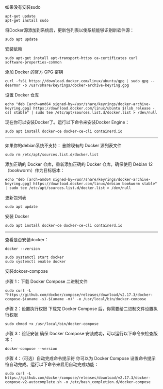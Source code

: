 如果没有安装sudo

    apt-get update
    apt-get install sudo

将Docker源添加到系统后，更新包列表以使系统能够识别新软件源：

    sudo apt update

安装依赖

    sudo apt-get install apt-transport-https ca-certificates curl software-properties-common

添加 Docker 的官方 GPG 密钥

    curl -fsSL https://download.docker.com/linux/ubuntu/gpg | sudo gpg --dearmor -o /usr/share/keyrings/docker-archive-keyring.gpg

设置 Docker 仓库

    echo "deb [arch=amd64 signed-by=/usr/share/keyrings/docker-archive-keyring.gpg] https://download.docker.com/linux/ubuntu $(lsb_release -cs) stable" | sudo tee /etc/apt/sources.list.d/docker.list > /dev/null

现在你可以安装Docker了。运行以下命令来安装Docker Engine：

    sudo apt install docker-ce docker-ce-cli containerd.io


------------------------------------------------------------------------------
如果你的debian系统不支持：
删除现有的 Docker 源列表文件

    sudo rm /etc/apt/sources.list.d/docker.list

添加正确的 Docker 仓库，重新添加正确的 Docker 仓库，确保使用 Debian 12（bookworm）作为目标版本：

    echo "deb [arch=amd64 signed-by=/usr/share/keyrings/docker-archive-keyring.gpg] https://download.docker.com/linux/debian bookworm stable" | sudo tee /etc/apt/sources.list.d/docker.list > /dev/null

更新包列表

    sudo apt update

安装 Docker

    sudo apt install docker-ce docker-ce-cli containerd.io

------------------------------------------------------------------------------

查看是否安装docker：

    docker --version

    sudo systemctl start docker
    sudo systemctl enable docker


安装dokcer-compose

步骤 1：下载 Docker Compose 二进制文件

    sudo curl -L "https://github.com/docker/compose/releases/download/v2.17.3/docker-compose-$(uname -s)-$(uname -m)" -o /usr/local/bin/docker-compose

步骤 2：设置执行权限
下载完 Docker Compose 后，你需要给二进制文件设置执行权限

    sudo chmod +x /usr/local/bin/docker-compose

步骤 3：验证安装
确保 Docker Compose 安装成功，可以运行以下命令来检查版本：

    docker-compose --version

步骤 4：（可选）自动完成命令提示符
你可以为 Docker Compose 设置命令提示符自动完成。运行以下命令来启用自动完成功能：

    sudo curl -L https://github.com/docker/compose/releases/download/v2.17.3/docker-compose-v2-autocomplete.sh -o /etc/bash_completion.d/docker-compose



<!--stackedit_data:
eyJoaXN0b3J5IjpbMjA3NTc5NDIyM119
-->